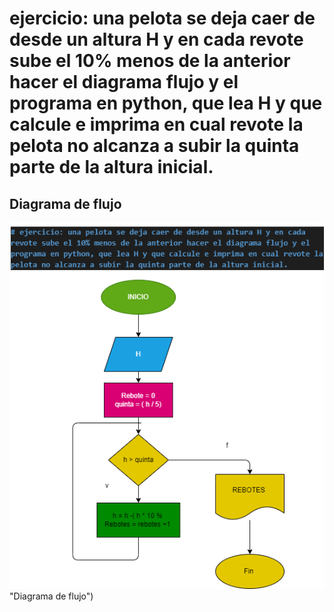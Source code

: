 # ejercicio: una pelota se deja caer de desde un altura H y en cada revote sube el 10% menos de la anterior hacer el diagrama flujo y el programa en python, que lea H y que calcule e imprima en cual revote la pelota no alcanza a subir la quinta parte de la altura inicial.


## Diagrama de flujo

![Diagrama de flujo](diagrama.png) "Diagrama de flujo")


